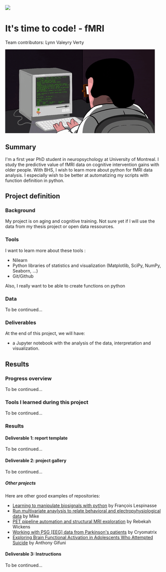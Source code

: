 [![](https://img.shields.io/badge/Visit-our%20project%20page-ff69b4)](https://school.brainhackmtl.org/project/template)

# It's time to code! - fMRI

Team contributors: Lynn Valeyry Verty

![Time to code](giphy_code.gif)


## Summary 


I'm a first year PhD student in neuropsychology at University of Montreal. I study the predictive value of fMRI data on cognitive intervention gains with older people. With BHS, I wish to learn more about python for fMRI data analysis. I especially wish to be better at automatizing my scripts with function definition in python. 

## Project definition 

### Background

My project is on aging and cognitive training. Not sure yet if I will use the data from my thesis project or open data ressources. 

### Tools 

I want to learn more about these tools :
 
 * Nilearn
 * Python libraries of statistics and visualization (Matplotlib, SciPy, NumPy, Seaborn, ...)
 * Git/Github
 
Also, I really want to be able to create functions on python


### Data 

To be continued...

### Deliverables

At the end of this project, we will have:
 - a Jupyter notebook with the analysis of the data, interpretation and visualization.  

## Results 

### Progress overview

To be continued...

### Tools I learned during this project

To be continued...
 
### Results 

#### Deliverable 1: report template

To be continued...


#### Deliverable 2: project gallery

To be continued...


##### Other projects
Here are other good examples of repositories:
- [Learning to manipulate biosignals with python](https://github.com/mtl-brainhack-school-2019/franclespinas-biosignals) by François Lespinasse
- [Run multivariate anaylysis to relate behavioral and electropyhysiological data](https://github.com/mtl-brainhack-school-2019/PLS_PV_Behaviour) by Mike
- [PET pipeline automation and structural MRI exploration](https://github.com/mtl-brainhack-school-2019/rwickens-sMRI-PET) by Rebekah Wickens
- [Working with PSG [EEG] data from Parkinson's patients](https://github.com/mtl-brainhack-school-2019/Soraya-sleep-data-in-PD-patients) by Cryomatrix
- [Exploring Brain Functional Activation in Adolescents Who Attempted Suicide](https://github.com/mtl-brainhack-school-2019/Anthony-Gifuni-repo) by Anthony Gifuni

#### Deliverable 3: Instructions 
 
To be continued...


